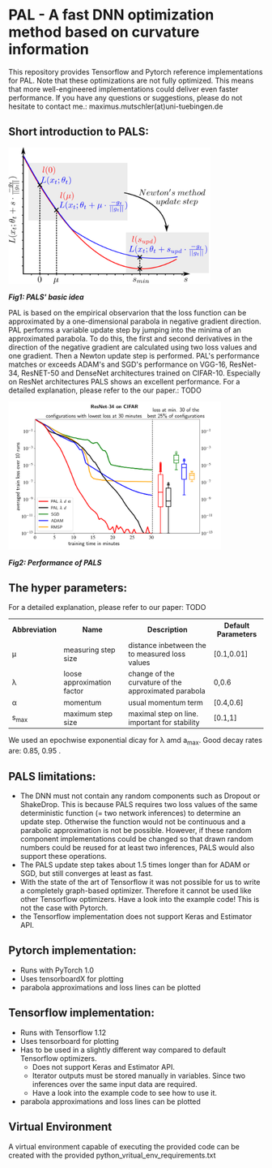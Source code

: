 # PAL - A fast DNN optimization method based on curvature information
This repository provides Tensorflow and Pytorch reference implementations for PAL.
Note that these optimizations are not fully optimized. This means that more well-engineered implementations could deliver even faster performance.
If you have any questions or suggestions, please do not hesitate to contact me.: maximus.mutschler(at)uni-tuebingen.de

## Short introduction to PALS:

<img src="/Images/explanation.png " title="PALS' basic idea" alt="PALS' basic idea" width="400"/> 
<!-- d align="right"> Fig1: PALS' basic idea </a> -->

***Fig1: PALS' basic idea*** 


PAL is based on the empirical observarion that the loss function can be approximated by a one-dimensional parabola in negative gradient direction.
PAL performs a variable update step by jumping into the minima of an approximated parabola. To do this, the first and second derivatives in the direction of the negative gradient are calculated using two loss values and one gradient. Then a Newton update step is performed.
PAL's performance matches or exceeds ADAM's and SGD's performance on VGG-16, ResNet-34, ResNET-50 and DenseNet architectures trained on CIFAR-10.
Especially on ResNet architectures PALS shows an excellent performance.
For a detailed explanation, please refer to the our paper.: TODO

<img src="/Images/ResNetCifarMin30.png" title="Performance of PALS" alt="Performance of PALS" width="420" />

***Fig2: Performance of PALS***

## The hyper parameters:

For a detailed explanation, please refer to our paper: TODO

 <table style="width:100%">
    <tr>
    <th>Abbreviation  </th>
    <th>Name</th>
    <th>Description   </th>
    <th>Default Parameters   </th>
  </tr>
  <tr>
    <td>&mu; </th>
    <td>measuring step size</th>
    <td>distance inbetween the to measured loss values   </th>
    <td>[0.1,0.01]   </th>
  </tr>
  <tr>
    <td> &lambda; </td>
    <td>loose approximation factor </td>
    <td> change of the curvature of the approximated parabola</td>
    <td>0,0.6   </td>
  </tr>
  <tr>
    <td>&alpha;</td>
    <td>momentum  </td>
    <td>usual momentum term </td>
    <td>[0.4,0.6] </td>
  </tr>
    <tr>
    <td>s<sub>max</sub> </td>
    <td>maximum step size  </td>
    <td>maximal step on line. important for stability  </td>
     <td>[0.1,1] </td>
  </tr>
</table> 

We used an epochwise exponential dicay for &lambda; amd a<sub>max</sub>. Good decay rates are: 0.85, 0.95 .
## PALS limitations:
- The DNN must not contain any random components such as Dropout or ShakeDrop. This is because PALS requires two loss values of the same deterministic function (= two network inferences) to determine an update step. Otherwise the function would not be continuous and a parabolic approximation is not be possible. However, if these random component implementations could be changed so that drawn random numbers could be reused for at least two inferences, PALS would also support these operations.
- The PALS update step takes about 1.5 times longer than for ADAM or SGD, but still converges at least as fast.
- With the state of the art of Tensorflow it was not possible for us to write a completely graph-based optimizer. Therefore it cannot be used like other Tensorflow optimizers. Have a look into the example code! This is not the case with Pytorch.
- the Tensorflow implementation does not support Keras and Estimator API.

## Pytorch implementation:
- Runs with PyTorch 1.0
- Uses tensorboardX for plotting
- parabola approximations and loss lines can be plotted


## Tensorflow implementation:
- Runs with Tensorflow 1.12
- Uses tensorboard for plotting
- Has to be used in a slightly different way compared to default Tensorflow optimizers. 
    - Does not support Keras and Estimator API.
    - Iterator outputs must be stored manually in variables. Since two inferences over the same input data are required.
    - Have a look into the example code to see how to use it.
- parabola approximations and loss lines can be plotted

## Virtual Environment
A virtual environment capable of executing the provided code can be created with the provided python_vritual_env_requirements.txt



